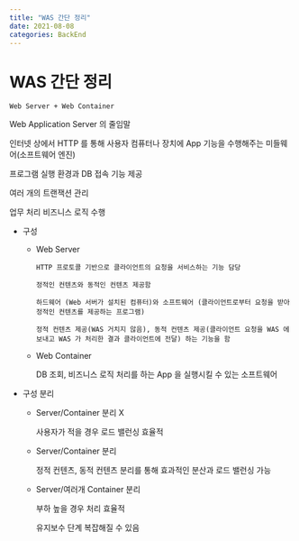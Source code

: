 ```yaml
---
title: "WAS 간단 정리"
date: 2021-08-08
categories: BackEnd
---
```


# WAS 간단 정리

    Web Server + Web Container

Web Application Server 의 줄임말

인터넷 상에서 HTTP 를 통해 사용자 컴퓨터나 장치에 App 기능을 수행해주는 미들웨어(소프트웨어 엔진)

프로그램 실행 환경과 DB 접속 기능 제공

여러 개의 트랜잭션 관리

업무 처리 비즈니스 로직 수행

- 구성

  - Web Server

        HTTP 프로토콜 기반으로 클라이언트의 요청을 서비스하는 기능 담당

        정적인 컨텐츠와 동적인 컨텐츠 제공함

        하드웨어 (Web 서버가 설치된 컴퓨터)와 소프트웨어 (클라이언트로부터 요청을 받아 정적인 컨텐츠를 제공하는 프로그램)

        정적 컨텐츠 제공(WAS 거치지 않음), 동적 컨텐츠 제공(클라이언트 요청을 WAS 에 보내고 WAS 가 처리한 결과 클라이언트에 전달) 하는 기능을 함

  - Web Container

    DB 조회, 비즈니스 로직 처리를 하는 App 을 실행시킬 수 있는 소프트웨어

- 구성 분리

  - Server/Container 분리 X

    사용자가 적을 경우 로드 밸런싱 효율적

  - Server/Container 분리

    정적 컨텐츠, 동적 컨텐츠 분리를 통해 효과적인 분산과 로드 밸런싱 가능

  - Server/여러개 Container 분리

    부하 높을 경우 처리 효율적

    유지보수 단계 복잡해질 수 있음
